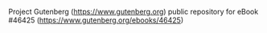 Project Gutenberg (https://www.gutenberg.org) public repository for eBook #46425 (https://www.gutenberg.org/ebooks/46425)
